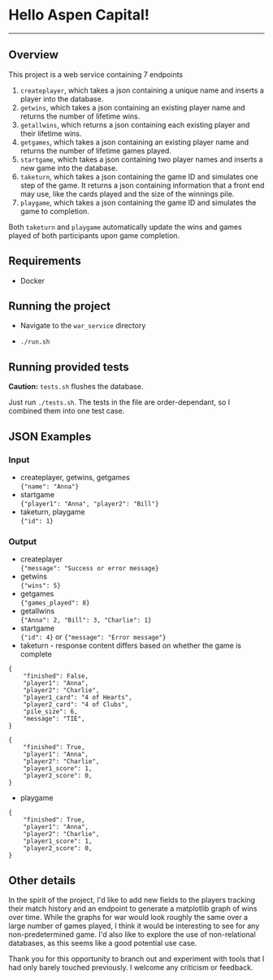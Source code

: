 # Hello Aspen Capital!
---
## Overview

This project is a web service containing 7 endpoints
1. ```createplayer```, which takes a json containing a unique name and inserts a player into the database.
2. ```getwins```, which takes a json containing an existing player name and returns the number of lifetime wins.
3.  ```getallwins```, which returns a json containing each existing player and their lifetime wins.
4. ```getgames```, which takes a json containing an existing player name and returns the number of lifetime games played.
5. ```startgame```, which takes a json containing two player names and inserts a new game into the database.
6. ```taketurn```, which takes a json containing the game ID and simulates one step of the game. It returns a json containing information that a front end may use, like the cards played and the size of the winnings pile.
7. ```playgame```, which takes a json containing the game ID and simulates the game to completion.

Both ```taketurn``` and ```playgame``` automatically update the wins and games played of both participants upon game completion.

## Requirements
- Docker

## Running the project
- Navigate to the ```war_service``` directory

- ```./run.sh```

## Running provided tests
**Caution:** ```tests.sh``` flushes the database.

Just run ```./tests.sh```. The tests in the file are order-dependant, so I combined them into one test case.

## JSON Examples
### Input
- createplayer, getwins, getgames  
```{"name": "Anna"}```
- startgame  
```{"player1": "Anna", "player2": "Bill"}```
- taketurn, playgame  
```{"id": 1}```

### Output
- createplayer  
```{"message": "Success or error message}```
- getwins  
```{"wins": 5}```
- getgames  
```{"games_played": 8}```
- getallwins  
```{"Anna": 2, "Bill": 3, "Charlie": 1}```
- startgame  
```{"id": 4}``` or ```{"message": "Error message"}```
- taketurn - response content differs based on whether the game is complete
```
{   
    "finished": False,
    "player1": "Anna",
    "player2": "Charlie",
    "player1_card": "4 of Hearts",
    "player2_card": "4 of Clubs",
    "pile_size": 6,
    "message": "TIE",
}
```
```
{   
    "finished": True,
    "player1": "Anna",
    "player2": "Charlie",
    "player1_score": 1,
    "player2_score": 0,
}
```
- playgame  
```
{   
    "finished": True,
    "player1": "Anna",
    "player2": "Charlie",
    "player1_score": 1,
    "player2_score": 0,
}
```
## Other details
In the spirit of the project, I'd like to add new fields to the players tracking their match history and an endpoint to generate a matplotlib graph of wins over time. While the graphs for war would look roughly the same over a large number of games played, I think it would be interesting to see for any non-predetermined game. I'd also like to explore the use of non-relational databases, as this seems like a good potential use case.

Thank you for this opportunity to branch out and experiment with tools that I had only barely touched previously. I welcome any criticism or feedback.
